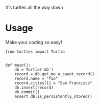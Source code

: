 It's turtles all the way down

Usage
=====

Make your coding so easy!

```
from turtles import Turtle


def main():
    db = Turtle('db')
    record = db.get_me_a_sweet_record()
    record.name = "foo"
    record.cities[1] = "San Francisco"
    db.insert(record)
    db.commit()
    assert db.is_persistently_stored()
```
